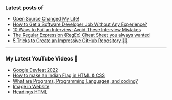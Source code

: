 ### Latest posts of 
<!-- BLOG-POST-LIST:START -->
- [Open Source Changed My Life!](https://blog.codersalman.live/open-source-changed-my-life)
- [How to Get a Software Developer Job Without Any Experience?](https://blog.codersalman.live/how-to-get-a-software-developer-job-without-any-experience)
- [10 Ways to Fail an Interview: Avoid These Interview Mistakes](https://blog.codersalman.live/10-ways-to-fail-an-interview-avoid-these-interview-mistakes)
- [The Regular Expression &lpar;RegEx&rpar; Cheat Sheet you always wanted](https://blog.codersalman.live/the-regular-expression-regex-cheat-sheet-you-always-wanted)
- [5 Tricks to Create an Impressive GitHub Repository 🤩🤯](https://blog.codersalman.live/5-tricks-to-create-an-impressive-github-repository)
<!-- BLOG-POST-LIST:END -->

<hr>

### My Latest YouTube Videos 🌱
<!-- YOUTUBE:START -->
- [Google Devfest 2022 ](https://www.youtube.com/watch?v=u_wWOf0LUxk)
- [How to make an Indian Flag in HTML &amp; CSS ](https://www.youtube.com/watch?v=5IxQYP8xTIE)
- [What are  Programs, Programming Languages, and coding? ](https://www.youtube.com/watch?v=9_b_2HpqasE)
- [Image in Website ](https://www.youtube.com/watch?v=g2bmNTShT-Q)
- [Headings HTML ](https://www.youtube.com/watch?v=YCgJBxAvboA)
<!-- YOUTUBE:END -->
